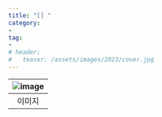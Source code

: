 ```yaml
---
title: "[] "
category: 
- 
tag:
- 
# header:
#   teaser: /assets/images/2023/cover.jpg
---
```


|![image](/assets/images/2023/.jpg)|
|:---:|
|이미지|

